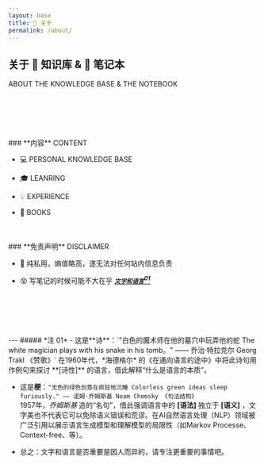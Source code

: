 ```yaml
---
layout: base
title: 🪭 关于
permalink: /about/
---
```


## **关于 🧠 知识库 & 📒 笔记本**  
ABOUT THE KNOWLEDGE BASE & THE NOTEBOOK
<div style="margin-top: 100px;"></div>
### **内容**  
CONTENT  

- 💻 PERSONAL KNOWLEDGE BASE  

- 🎓 LEANRING   

- 💡 EXPERIENCE   

- 📖 BOOKS   
<div style="margin-top: 50px;"></div>
### **免责声明**  
DISCLAIMER  

- 🥵 纯私用，熵值略高，遂无法对任何站内信息负责  

- 😵 写笔记的时候可能不大在乎 ***[`文字和语言`<sup>01</sup>](#注-01)***    

<div style="margin-top: 100px;"></div>
---
##### *注 01*
- 这是**诗**：`"白色的魔术师在他的墓穴中玩弄他的蛇 The white magician plays with his snake in his tomb。" —— 乔治·特拉克尔 Georg Trakl 《赞歌》`  
在1960年代，*海德格尔* 的《在通向语言的途中》中将此诗句用作例句来探讨 **[诗性]** 的语言，借此解释“什么是语言的本质”。  

- 这是**梗**：`"无色的绿色创意在疯狂地沉睡 Colorless green ideas sleep furiously." —— 诺姆·乔姆斯基 Noam Chomsky 《句法结构》`  
1957年，*乔姆斯基* 造的“名句”，借此强调语言中的 **[语法]** 独立于 **[语义]** ，文字美也不代表它可以免除语义错误和荒谬。在AI自然语言处理（NLP）领域被广泛引用以展示语言生成模型和理解模型的局限性（如Markov Processe、Context-free、等）。  

- 总之：文字和语言是否重要是因人而异的，请专注更重要的事情吧。